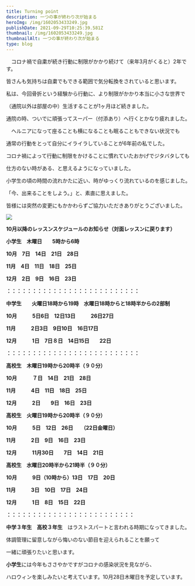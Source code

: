 ```yaml
---
title: Turning point
description: 一つの事が終わり次が始まる
heroImg: /img/1602053433249.jpg
publishDate: 2021-09-29T10:25:39.581Z
thumbnail: /img/1602053433249.jpg
thumbnailAlt: 一つの事が終わり次が始まる
type: blog
---
```

　コロナ禍で自粛が続き行動に制限がかかり続けて（来年3月がくると）2年です。

皆さんも気持ちは自粛でもできる範囲で気分転換をされていると思います。

私は、今回骨折という経験から行動に、より制限がかかり本当に小さな世界で

（通院以外は部屋の中）生活することが1ヶ月ほど続きました。

通院の時、ついでに頑張ってスーパー（付添あり）へ行くとかなり疲れました。

　ヘルニアになって座ることも横になることも眠ることもできない状況でも

通常の行動をとって自分にイライラしていることが6年前の私でした。

コロナ禍によって行動に制限をかけることに慣れていたおかげでジタバタしても

仕方のない時がある、と思えるようになっていました。

小学生の頃の時間の流れかたに近い、時がゆっくり流れているのを感じました。

「今、出来ることをしよう。」と、素直に思えました。

皆様には突然の変更にもかかわらずご協力いただきありがとうございました。　

![](/img/dsc_1161.jpg)

**10月以降のレッスンスケジュールのお知らせ（対面レッスンに戻ります）**

**小学生　木曜日　　5時から6時**

**10月　7日　14日　21日　28日**　　

**11月　4日　11日　18日　25日**

**12月　2日　9日　16日　23日**　

**：：：：：：：：：：：：：：：：：：：：：：：：：：**　

**中学生　　火曜日18時から19時　水曜日18時からと18時半からの2部制**　　

**10月　　　5日6日　12日13日　　　26日27日**

**11月　　　2日3日　9日10日　16日17日**

**12月　　　1日　7日８日　14日15日　　22日**

**：：：：：：：：：：：：：：：：：：：：：：：：：：**　

**高校生　木曜日19時から20時半（９０分）**　　

**10月　　　７日　14日　21日　28日**

**11月　　　4日　11日　18日　25日**

**12月　　　2日　　9日　16日　23日**　　　

**高校生　火曜日19時から20時半（９０分）**

**10月　　　5日　12日　26日　　（22日金曜日）**

**11月　　　2日　9日　16日　23日**

**12月　　　11月30日　　7日　14日　21日**　

**高校生　水曜日20時半から21時半（９０分）**

**10月　　　9日（10時から）13日　17日　20日**

**11月　　　3日　10日　17日　24日**

**12月　　　1日　8日　15日　22日**　

**：：：：：：：：：：：：：：：：：：：：：：：：：**

**中学３年生　高校３年生**　はラストスパートと言われる時期になってきました。

体調管理に留意しながら悔いのない節目を迎えられることを願って

一緒に頑張りたいと思います。

**小学生**には今年もささやかですがコロナの感染状況を見ながら、

ハロウィンを楽しみたいと考えています。10月28日木曜日を予定しています。